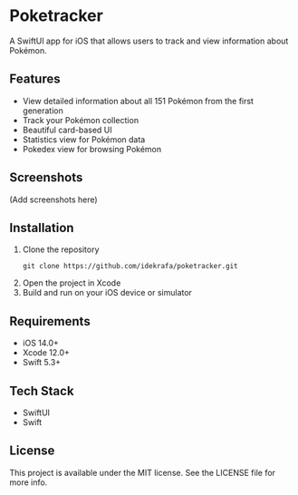 # Poketracker

A SwiftUI app for iOS that allows users to track and view information about Pokémon.

## Features

- View detailed information about all 151 Pokémon from the first generation
- Track your Pokémon collection
- Beautiful card-based UI
- Statistics view for Pokémon data
- Pokedex view for browsing Pokémon

## Screenshots

(Add screenshots here)

## Installation

1. Clone the repository
   ```
   git clone https://github.com/idekrafa/poketracker.git
   ```
2. Open the project in Xcode
3. Build and run on your iOS device or simulator

## Requirements

- iOS 14.0+
- Xcode 12.0+
- Swift 5.3+

## Tech Stack

- SwiftUI
- Swift

## License

This project is available under the MIT license. See the LICENSE file for more info.
